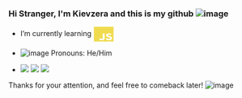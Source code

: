 ### Hi Stranger, I'm Kievzera and this is my github ![image](https://user-images.githubusercontent.com/101614045/159417236-cb55e9fa-6564-482c-b802-195170c6acb6.png)



- I’m currently learning <img align="center" alt="Rafa-Js" height="30" width="40" src="https://raw.githubusercontent.com/devicons/devicon/master/icons/javascript/javascript-plain.svg">
 
- ![image](https://user-images.githubusercontent.com/101614045/159416785-1e947782-7ec3-4bb5-b924-c453838c5ced.png) Pronouns: He/Him
- <a href="https://www.instagram.com/kievzera/" target="_blank"><img src="https://img.shields.io/badge/-Instagram-%23E4405F?style=for-the-badge&logo=instagram&logoColor=white" target="_blank"></a>
<a href="https://www.linkedin.com/in/rafael-oliveira-marques-061a66234/" target="_blank"><img src="https://img.shields.io/badge/-LinkedIn-%230077B5?style=for-the-badge&logo=linkedin&logoColor=white" target="_blank"></a>
<a href = "https://rafaelkiev47@gmail.com"><img src="https://img.shields.io/badge/-Gmail-%23333?style=for-the-badge&logo=gmail&logoColor=white" target="_blank"></a>


Thanks for your attention, and feel free to comeback later! ![image](https://user-images.githubusercontent.com/101614045/159416996-0cc8a34a-8b6f-4605-82e9-d528c5fd1a7d.png)

